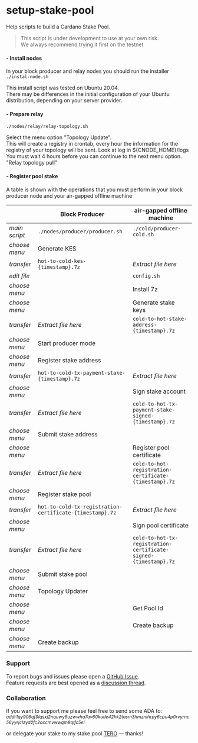 # setup-stake-pool

Help scripts to build a Cardano Stake Pool.

> This script is under development to use at your own risk.  
> We always recommend trying it first on the testnet

#### - Install nodes

In your block producer and relay nodes you should run the installer
`./instal-node.sh`

 This install script was tested on Ubuntu 20.04.  
 There may be differences in the initial configuration of your Ubuntu distribution, depending on your server provider.

#### - Prepare relay

`./nodes/relay/relay-topology.sh`

Select the menu option "Topology Update".  
This will create a registry in crontab, every hour the information for the registry of your topology will be sent. Look at log in ${CNODE_HOME}/logs  
You must wait 4 hours before you can continue to the next menu option. "Relay topology pull"  

#### - Register pool stake

A table is shown with the operations that you must perform in your block producer node and your air-gapped offline machine

|  | Block Producer  | air-gapped offline machine |
|---|---|---|
| *main script* | `./nodes/producer/producer.sh` | `./cold/producer-cold.sh`  |
| *choose menu*    | Generate KES  |   |
| *transfer*    | `hot-to-cold-kes-{timestamp}.7z` | *Extract file here*  |
| *edit file*   |   | `config.sh`  |
| *choose menu*    |   | Install 7z  |
| *choose menu*    |   | Generate stake keys  |
| *transfer*    | *Extract file here* | `cold-to-hot-stake-address-{timestamp}.7z`  |
| *choose menu* | Start producer mode | |
| *choose menu* | Register stake address | |
| *transfer*    | `hot-to-cold-tx-payment-stake-{timestamp}.7z` | *Extract file here*  |
| *choose menu*    |   | Sign stake account  |
| *transfer*    | *Extract file here* | `cold-to-hot-tx-payment-stake-signed-{timestamp}.7z`  |
| *choose menu*    | Submit stake address  |   |
| *choose menu*    |   | Register pool certificate |
| *transfer*    | *Extract file here* | `cold-to-hot-registration-certificate-{timestamp}.7z`  |
| *choose menu*    | Register stake pool  |   |
| *transfer*    | `hot-to-cold-tx-registration-certificate-{timestamp}.7z` | *Extract file here*  |
| *choose menu*    |   | Sign pool certificate |
| *transfer*    | *Extract file here* | `cold-to-hot-tx-registration-certificate-signed-{timestamp}.7z`  |
| *choose menu*    | Submit stake pool |   |
| *choose menu*    | Topology Updater |   |
| *choose menu*    |   | Get Pool Id |
| *choose menu*    |   | Create backup |
| *choose menu*    | Create backup  |  |

### Support

To report bugs and issues please open a [GitHub Issue](https://github.com/terostakepool/setup-stake-pool/issues).  
Feature requests are best opened as a [discussion thread](https://github.com/terostakepool/setup-stake-pool/discussions).

### Collaboration

If you want to support me please feel free to send some ADA to:  
<span style="font-size:12px;">*addr1qy906qf9lqsxj2nquwy6uzwwha7av60kude42hk2tasm3hmzmhrpy6cpu4p0rvyrnc56yyrjclzyd2fc2accmvwwqm8qlfc5el*</span>

or delegate your stake to my stake pool [TERO](https://adapools.org/pool/07175f6efa70645146007138a4fdd00b9e8db2a73baecdd704ebccfd) — thanks!
